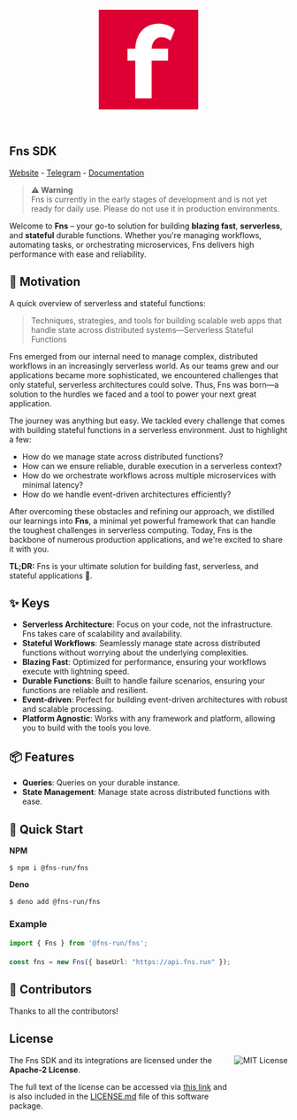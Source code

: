 <p align="center">
  <a href="https://www.fns.run">
    <img src="assets/logo.svg" alt="fns" width="180" />
  </a>
</p>

<p align="center">
  <a href="https://jsr.io/@fns-run/fns"> <img src="https://jsr.io/badges/@fns-run/fns" alt="" /></a>
  <a href="https://jsr.io/@fns-run/fns"><img src="https://jsr.io/badges/@fns-run/fns/score" alt="" /></a>
</p>

## Fns SDK

<a href="https://www.fns.run">Website</a> -
<a href="https://tg.fns.run">Telegram</a> -
<a href="https://docs.fns.run">Documentation</a>

> **⚠ Warning**<br> Fns is currently in the early stages of development and is
> not yet ready for daily use. Please do not use it in production environments.

Welcome to **Fns** – your go-to solution for building **blazing fast**, **serverless**, and **stateful** durable functions. Whether you're managing workflows, automating tasks, or orchestrating microservices, Fns delivers high performance with ease and reliability.


## 🤔 Motivation

A quick overview of serverless and stateful functions:

> Techniques, strategies, and tools for building scalable web apps that handle state across distributed systems—Serverless Stateful Functions

Fns emerged from our internal need to manage complex, distributed workflows in an increasingly serverless world. As our teams grew and our applications became more sophisticated, we encountered challenges that only stateful, serverless architectures could solve. Thus, Fns was born—a solution to the hurdles we faced and a tool to power your next great application.

The journey was anything but easy. We tackled every challenge that comes with building stateful functions in a serverless environment. Just to highlight a few:

- How do we manage state across distributed functions?
- How can we ensure reliable, durable execution in a serverless context?
- How do we orchestrate workflows across multiple microservices with minimal latency?
- How do we handle event-driven architectures efficiently?

After overcoming these obstacles and refining our approach, we distilled our learnings into **Fns**, a minimal yet powerful framework that can handle the toughest challenges in serverless computing. Today, Fns is the backbone of numerous production applications, and we're excited to share it with you.

**TL;DR:** Fns is your ultimate solution for building fast, serverless, and stateful applications 🚀.

## ✨ Keys

- **Serverless Architecture**: Focus on your code, not the infrastructure. Fns takes care of scalability and availability.
- **Stateful Workflows**: Seamlessly manage state across distributed functions without worrying about the underlying complexities.
- **Blazing Fast**: Optimized for performance, ensuring your workflows execute with lightning speed.
- **Durable Functions**: Built to handle failure scenarios, ensuring your functions are reliable and resilient.
- **Event-driven**: Perfect for building event-driven architectures with robust and scalable processing.
- **Platform Agnostic**: Works with any framework and platform, allowing you to build with the tools you love.

## 📦 Features

- **Queries**: Queries on your durable instance.
- **State Management**: Manage state across distributed functions with ease.

## 🚀 Quick Start

**NPM**
```shell
$ npm i @fns-run/fns
```
**Deno**
```shell
$ deno add @fns-run/fns
```

### Example

```typescript
import { Fns } from '@fns-run/fns';

const fns = new Fns({ baseUrl: "https://api.fns.run" });
```

## 👥 Contributors

Thanks to all the contributors!

## License

<a href="https://opensource.org/license/apache-2-0">
  <img align="right" height="96" alt="MIT License" src="https://opensource.org/wp-content/themes/osi/assets/img/osi-badge-dark.svg" />
</a>

The Fns SDK and its integrations are licensed under the **Apache-2 License**.

The full text of the license can be accessed via
[this link](https://opensource.org/license/apache-2-0) and is also included in
the [LICENSE.md](LICENSE.md) file of this software package.
